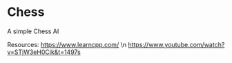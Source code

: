 # Chess
A simple Chess AI 

Resources:
https://www.learncpp.com/ \n
https://www.youtube.com/watch?v=STjW3eH0Cik&t=1497s
